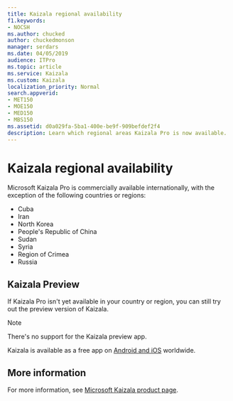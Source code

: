 ```yaml
---
title: Kaizala regional availability
f1.keywords:
- NOCSH
ms.author: chucked
author: chuckedmonson
manager: serdars
ms.date: 04/05/2019
audience: ITPro
ms.topic: article
ms.service: Kaizala
ms.custom: Kaizala
localization_priority: Normal
search.appverid:
- MET150
- MOE150
- MED150
- MBS150
ms.assetid: d0a029fa-5ba1-400e-be9f-909befdef2f4
description: Learn which regional areas Kaizala Pro is now available.
---
```


# Kaizala regional availability

Microsoft Kaizala Pro is commercially available internationally, with the exception of the following countries or regions:

- Cuba
- Iran
- North Korea
- People's Republic of China
- Sudan
- Syria
- Region of Crimea
- Russia 

## Kaizala Preview

If Kaizala Pro isn't yet available in your country or region, you can still try out the preview version of Kaizala.

> [!NOTE]
> There's no support for the Kaizala preview app.

Kaizala is available as a free app on [Android and iOS](https://products.office.com/business/microsoft-kaizala) worldwide.

## More information

For more information, see [Microsoft Kaizala product page](https://products.office.com/business/microsoft-kaizala).
